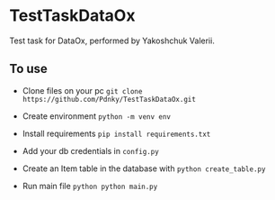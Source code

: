 # TestTaskDataOx
Test task for DataOx, performed by Yakoshchuk Valerii.

## To use
- Clone files on your pc `git clone https://github.com/Pdnky/TestTaskDataOx.git`

- Create environment `python -m venv env`

- Install requirements `pip install requirements.txt`

- Add your db credentials in `config.py`

- Create an Item table in the database with `python create_table.py`

- Run main file `python python main.py`
